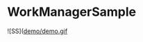 # WorkManagerSample

![SS]([demo/demo.gif](https://media.giphy.com/media/vFKqnCdLPNOKc/giphy.gif](https://github.com/harunkor/WorkManagerSample/blob/master/ss.gif?raw=true))


